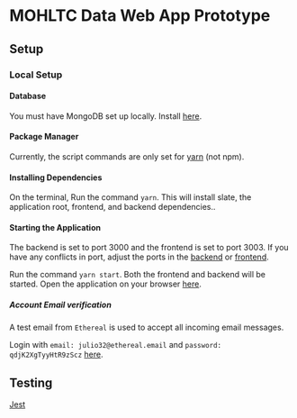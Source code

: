 # MOHLTC Data Web App Prototype

## Setup

### Local Setup

#### Database

You must have MongoDB set up locally. Install [here](https://www.mongodb.com/download-center/community).

#### Package Manager

Currently, the script commands are only set for [yarn](https://yarnpkg.com/lang/en/) (not npm).

#### Installing Dependencies

On the terminal, Run the command `yarn`. This will install slate, the application root, frontend, and backend dependencies..

#### Starting the Application

The backend is set to port 3000 and the frontend is set to port 3003. If you have any conflicts in port, adjust the ports in the [backend](/gdct-app/backend/app.js) or [frontend](/gdct-app/frontend/webpack.dev.js).

Run the command `yarn start`. Both the frontend and backend will be started. Open the application on your browser [here](http://localhost:3003).

##### Account Email verification

A test email from ```Ethereal``` is used to accept all incoming email messages.

Login with ```email: julio32@ethereal.email``` and ```password: qdjK2XgTyyHtR9zScz``` [here](https://ethereal.email/login).

## Testing

[Jest](https://jestjs.io/docs/en/tutorial-react)

